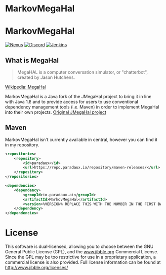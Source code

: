 # MarkovMegaHal

# MarkovMegaHal
[![Nexus](https://img.shields.io/nexus/r/io.paradaux.http/HttpApi?color=66b3b3&label=api-version&nexusVersion=3&server=https%3A%2F%2Frepo.paradaux.io)](https://repo.paradaux.io/#browse/browse:maven-releases)
[![Discord](https://img.shields.io/discord/583254829279739905?label=Support%20Discord%21)](https://paradaux.io/discord)
[![Jenkins](https://img.shields.io/jenkins/build?jobUrl=https%3A%2F%2Fci.paradaux.io%2Fjob%2FHttpApi%2F&label=jenkins%20build)](https://ci.paradaux.io/job/HttpApi/)

## What is MegaHal

> MegaHAL is a computer conversation simulator, or "chatterbot", created by Jason Hutchens.

[Wikipedia: MegaHal](https://en.wikipedia.org/wiki/MegaHAL)

MarkovMegaHal is a Java fork of the JMegaHal project to bring it in line with Java 1.8 and to provide access for users to use conventional dependency management tools (i.e. Maven) in order to implement MegaHal into their own projects.
[Original JMegaHal project](http://www.jibble.org/jmegahal/)

## Maven

MarkovMegaHal isn't currently available in central, however you can find it in my repository.
```xml
<repositories>
    <repository>
        <id>paradaux</id>
        <url>https://repo.paradaux.io/repository/maven-releases/</url>
    </repository>
</repositories>

<dependencies>
    <dependency>
        <groupId>io.paradaux.ai</groupId>
        <artifactId>MarkovMegaHal</artifactId>
        <version>%VERSION% REPLACE THIS WITH THE NUMBER IN THE FIRST BADGE</version>
    </dependency>
</dependencies>
```

# License
This software is dual-licensed, allowing you to choose between the GNU
General Public License (GPL), and the www.jibble.org Commercial License.
Since the GPL may be too restrictive for use in a proprietary application,
a commercial license is also provided. Full license information can be found at http://www.jibble.org/licenses/
